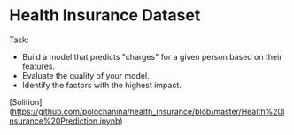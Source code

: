 # Health Insurance Dataset

Task:
- Build a model that predicts "charges" for a given person based on their features.
- Evaluate the quality of your model.
- Identify the factors with the highest impact.

[Solition] (https://github.com/polochanina/health_insurance/blob/master/Health%20Insurance%20Prediction.ipynb)
